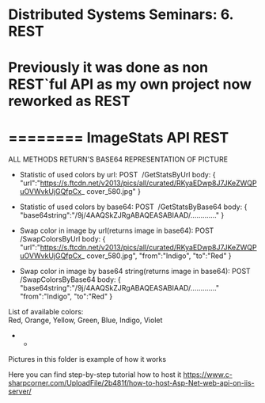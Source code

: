 Distributed Systems Seminars: 6. REST
========
Previously it was done as non REST`ful API as my own project
now reworked as REST
========

========
ImageStats API REST
========

ALL METHODS RETURN'S BASE64 REPRESENTATION OF PICTURE

- Statistic of used colors by url: 
 POST ​ /GetStatsByUrl body: { "url":"https://s.ftcdn.net/v2013/pics/all/curated/RKyaEDwp8J7JKeZWQPuOVWvkUjGQfpCx_ cover_580.jpg" } 

- Statistic of used colors by base64: 
 POST  ​ /GetStatsByBase64 body: { "base64string":"/9j/4AAQSkZJRgABAQEASABIAAD/............." } 

- Swap color in image by url(returns image in base64): 
 POST  ​ /SwapColorsByUrl body: { "url":"https://s.ftcdn.net/v2013/pics/all/curated/RKyaEDwp8J7JKeZWQPuOVWvkUjGQfpCx_ cover_580.jpg", "from":"Indigo", "to":"Red" } 

- Swap color in image by base64 string(returns image in base64): 
 POST /SwapColorsByBase64 body: { "base64string":"/9j/4AAQSkZJRgABAQEASABIAAD/............." "from":"Indigo", "to":"Red" } 
 
List of available colors:  
Red, Orange, Yellow, Green, Blue, Indigo, Violet 
 
- - 

Pictures in this folder is example of how it works

Here you can find step-by-step tutorial how to host it
https://www.c-sharpcorner.com/UploadFile/2b481f/how-to-host-Asp-Net-web-api-on-iis-server/

